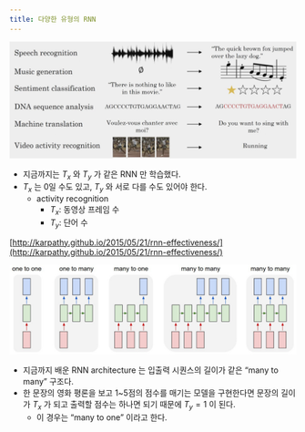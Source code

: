```yaml
---
title: 다양한 유형의 RNN
---
```


![](/assets/e744e18f-9ab8-414e-bf78-17531f84b3d5.png)

- 지금까지는 $T_x$ 와 $T_y$ 가 같은 RNN 만 학습했다.
- $T_x$ 는 0일 수도 있고, $T_y$ 와 서로 다를 수도 있어야 한다.
    - activity recognition
        - $T_x$: 동영상 프레임 수
        - $T_y$: 단어 수

[http://karpathy.github.io/2015/05/21/rnn-effectiveness/](http://karpathy.github.io/2015/05/21/rnn-effectiveness/)

![](/assets/9fc9a312-4127-4f19-bf6c-bc585aef917a.png)

- 지금까지 배운 RNN architecture 는 입출력 시퀀스의 길이가 같은 “many to many” 구조다.
- 한 문장의 영화 평론을 보고 1~5점의 점수를 매기는 모델을 구현한다면 문장의 길이가 $T_x$ 가 되고 출력할 점수는 하나면 되기 때문에 $T_y=1$ 이 된다.
    - 이 경우는 “many to one” 이라고 한다.